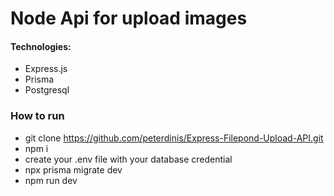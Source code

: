 # Node Api for upload images

#### Technologies:

* Express.js
* Prisma
* Postgresql


### How to run 

* git clone  https://github.com/peterdinis/Express-Filepond-Upload-API.git
* npm i
* create your .env file with your database credential
* npx prisma migrate dev
* npm run dev
